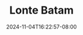 --- 
title: "Lonte Batam"
description: "nonton bokeh Lonte Batam ig durasi panjang new"
date: 2024-11-04T16:22:57-08:00
file_code: "df9pprdp0gqg"
draft: false
cover: "1a410wle14b1zawe.jpg"
tags: ["Lonte", "Batam", "bokep-indo", "bokep-viral", "bokep-ig"]
length: 2959
fld_id: "1483163"
foldername: "Asian s3x diary Batam id telegram"
categories: ["Asian s3x diary Batam id telegram"]
views: 0
---